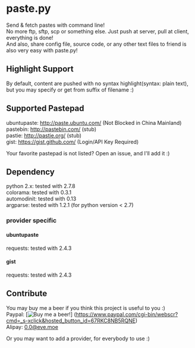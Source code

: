 paste.py
========

Send & fetch pastes with command line!  
No more ftp, sftp, scp or something else. Just push at server, pull at 
client, everything is done!  
And also, share config file, source code, or any other text files to 
friend is also very easy with paste.py!

Highlight Support
----------------

By default, content are pushed with no syntax highlight(syntax: plain 
text), but you may specify or get from suffix of filename :)

Supported Pastepad
------------------

ubuntupaste:	http://paste.ubuntu.com/ (Not Blocked in China 
Mainland)  
pastebin:		http://pastebin.com/ (stub)  
pastie:			http://pastie.org/ (stub)  
gist:			https://gist.github.com/ (Login/API Key Required)

Your favorite pastepad is not listed? Open an issue, and I'll add it :)

Dependency
----------

python 2.x:	    tested with 2.7.8  
colorama:       tested with 0.3.1  
automodinit:    tested with 0.13  
argparse:		tested with 1.2.1 (for python version < 2.7)

### provider specific

#### ubuntupaste

requests:		tested with 2.4.3

#### gist

requests:		tested with 2.4.3

Contribute
----------

You may buy me a beer if you think this project is useful to you :)  
Paypal: [![Buy me a beer!](https://www.paypal.com/en_US/i/btn/btn_donate_LG.gif)]
(https://www.paypal.com/cgi-bin/webscr?cmd=_s-xclick&hosted_button_id=67RKC8NB5RQNE)  
Alipay: 0.0@eve.moe  

Or you may want to add a provider, for everybody to use :)
